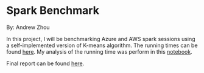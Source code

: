 # Spark Benchmark

By: Andrew Zhou

In this project, I will be benchmarking Azure and AWS spark sessions using a self-implemented version of K-means algorithm. The running times can be found [here](https://github.com/azhou5211/spark_benchmark/blob/main/src/data/Running_time.xls). My analysis of the running time was perform in this [notebook](https://github.com/azhou5211/spark_benchmark/blob/main/src/notebooks/analysis.ipynb).

Final report can be found [here](https://github.com/azhou5211/spark_benchmark/blob/main/docs/final.pdf).

